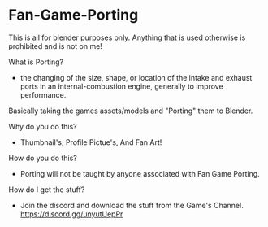 # Fan-Game-Porting
This is all for blender purposes only.
Anything that is used otherwise is prohibited and is not on me!

What is Porting?
- the changing of the size, shape, or location of the intake and exhaust ports in an internal-combustion engine, generally to improve performance.

Basically taking the games assets/models and "Porting" them to Blender.

Why do you do this?
- Thumbnail's, Profile Pictue's, And Fan Art!

How do you do this?
- Porting will not be taught by anyone associated with Fan Game Porting.

How do I get the stuff?
- Join the discord and download the stuff from the Game's Channel.
https://discord.gg/unyutUepPr
